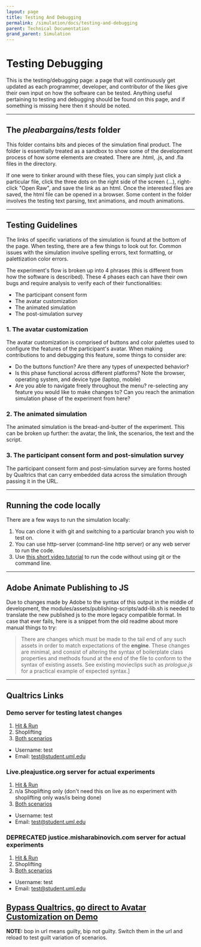 ```yaml
---
layout: page
title: Testing And Debugging
permalink: /simulation/docs/testing-and-debugging
parent: Technical Documentation
grand_parent: Simulation
---
```

# Testing Debugging #

This is the testing/debugging page: a page that will continuously get updated as each programmer, developer, and contributor of the likes give their own input on how the software can be tested. Anything useful pertaining to testing and debugging should be found on this page, and if something is missing here then it should be noted.

---

## The *pleabargains/tests* folder ##

This folder contains bits and pieces of the simulation final product. The folder is essentially treated as a sandbox to show some of the development process of how some elements are created. There are .html, .js, and .fla files in the directory.

If one were to tinker around with these files, you can simply just click a particular file, click the three dots on the right side of the screen (...), right-click "Open Raw", and save the link as an html. Once the interested files are saved, the html file can be opened in a browser. Some content in the folder involves the testing text parsing, text animations, and mouth animations.

---

## Testing Guidelines ##

The links of specific variations of the simulation is found at the bottom of the page. When testing, there are a few things to look out for. Common issues with the simulation involve spelling errors, text formatting, or palettization color errors.

The experiment's flow is broken up into 4 phrases (this is different from how the software is described). These 4 phases each can have their own bugs and require analysis to verify each of their functionalities:

- The participant consent form
- The avatar customization
- The animated simulation
- The post-simulation survey


### 1. The avatar customization ###

The avatar customization is comprised of buttons and color palettes used to configure the features of the participant's avatar. When making contributions to and debugging this feature, some things to consider are:

- Do the buttons function? Are there any types of unexpected behavior?
- Is this phase functional across different platforms? Note the browser, operating system, and device type (laptop, mobile)
- Are you able to navigate freely throughout the menu? re-selecting any feature you would like to make changes to? Can you reach the animation simulation phase of the experiment from here?

### 2. The animated simulation  ###

The animated simulation is the bread-and-butter of the experiment. This can be broken up further: the avatar, the link, the scenarios, the text and the script.

### 3. The participant consent form and post-simulation survey ###

The participant consent form and post-simulation survey are forms hosted by Qualtrics that can carry embedded data across the simulation through passing it in the URL.

---

## Running the code locally ##

There are a few ways to run the simulation locally:

1. You can clone it with git and switching to a particular branch you wish to test on.
2. You can use http-server (command-line http server) or any web server to run the code.
3. Use [this short video tutorial](https://youtu.be/qMUS1JJcR-A) to run the code without using git or the command line.

---

## Adobe Animate Publishing to JS ##
Due to changes made by Adobe to the syntax of this output in the middle of development, the modules/assets/publishing-scripts/add-lib.sh is needed to translate the new published js to the more legacy compatible format. In case that ever fails, here is a snippet from the old readme about more manual things to try:

> There are changes which must be made to the tail end of any such assets in order to match expectations of the **engine**. These changes are minimal, and consist of altering the syntax of boilerplate class properties and methods found at the end of the file to conform to the syntax of existing assets. See existing movieclips such as *prologue.js* for a practical example of expected syntax.]

---

## Qualtrics Links ##

### Demo server for testing latest changes ###

1. [Hit & Run](https://umasslowell.co1.qualtrics.com/jfe/form/SV_eCzRrXXeDTl3tKB)
2. Shoplifting
3. [Both scenarios](https://umasslowell.co1.qualtrics.com/jfe/form/SV_25DlciTSNf0F5nn)
  - Username: test
  - Email: test@student.uml.edu


### Live.pleajustice.org server for actual experiments ###

1. [Hit & Run](https://umasslowell.co1.qualtrics.com/jfe/form/SV_3vKHaUSDeJcxxKl)
2. n/a Shoplifting only (don't need this on live as no experiment with shoplifting only was/is being done)
3. [Both scenarios](https://umasslowell.co1.qualtrics.com/jfe/form/SV_3XfsZqMTudTGZql)
  - Username: test
  - Email: test@student.uml.edu

### DEPRECATED justice.misharabinovich.com server for actual experiments ###
1. [Hit & Run](https://umasslowell.co1.qualtrics.com/jfe/form/SV_eE880no2AvUoRQV)
2. Shoplifting
3. [Both scenarios](https://umasslowell.co1.qualtrics.com/jfe/form/SV_1ZgWdnbRrtFLPdr)
  - Username: test
  - Email: test@student.uml.edu

## [Bypass Qualtrics, go direct to Avatar Customization on Demo](http://demo.pleajustice.org/src/avatar_creation.html?ID=95327970&Name=m&module=0&Locale=en_US&S=bip&email=m@student.uml.edu&modcounter=1&SURL=https://umasslowell.co1.qualtrics.com/jfe/form/SV_25DlciTSNf0F5nn&skinA=&skinB=&hairA=&hairB=&eyeA=&eyeB=&outfitA=&outfitB=&avatarSex=&avatarNum=)


**NOTE:** bop in url means guilty, bip not guilty. Switch them in the url and reload to test guilt variation of scenarios.

